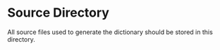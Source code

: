# Source Directory

All source files used to generate the dictionary should be stored in this directory.